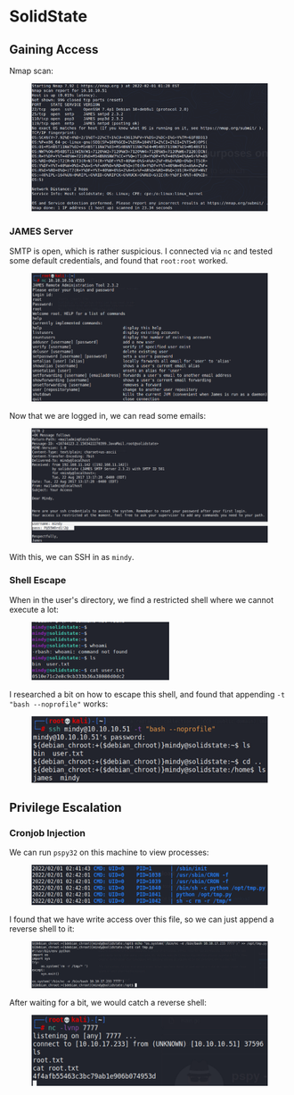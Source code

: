 # SolidState

## Gaining Access

Nmap scan:

<figure><img src="../../../.gitbook/assets/image (34) (1) (4).png" alt=""><figcaption></figcaption></figure>

### JAMES Server

SMTP is open, which is rather suspicious. I connected via `nc` and tested some default credentials, and found that `root:root` worked.

<figure><img src="../../../.gitbook/assets/image (3) (1) (2) (3).png" alt=""><figcaption></figcaption></figure>

Now that we are logged in, we can read some emails:

<figure><img src="../../../.gitbook/assets/image (20) (2).png" alt=""><figcaption></figcaption></figure>

With this, we can SSH in as `mindy`.

### Shell Escape

When in the user's directory, we find a restricted shell where we cannot execute a lot:

<figure><img src="../../../.gitbook/assets/image (28) (1) (5).png" alt=""><figcaption></figcaption></figure>

I researched a bit on how to escape this shell, and found that appending `-t "bash --noprofile"` works:

<figure><img src="../../../.gitbook/assets/image (8) (1).png" alt=""><figcaption></figcaption></figure>

## Privilege Escalation

### Cronjob Injection

We can run `pspy32` on this machine to view processes:

<figure><img src="../../../.gitbook/assets/image (36) (2).png" alt=""><figcaption></figcaption></figure>

I found that we have write access over this file, so we can just append a reverse shell to it:

<figure><img src="../../../.gitbook/assets/image (22) (1) (3).png" alt=""><figcaption></figcaption></figure>

After waiting for a bit, we would catch a reverse shell:

<figure><img src="../../../.gitbook/assets/image (18) (3).png" alt=""><figcaption></figcaption></figure>
